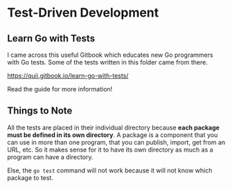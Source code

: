 # Test-Driven Development

## Learn Go with Tests

I came across this useful Gitbook which educates new Go programmers with Go tests. Some of the tests written in this folder came from there.

https://quii.gitbook.io/learn-go-with-tests/ 

Read the guide for more information!

## Things to Note

All the tests are placed in their individual directory because **each package must be defined in its own directory**.
A package is a component that you can use in more than one program, that you can publish, import, get from an URL, etc. So it makes sense for it to have its own directory as much as a program can have a directory.

Else, the `go test` command will not work because it will not know which package to test.